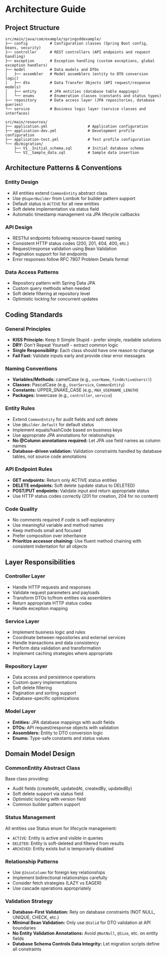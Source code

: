 # Architecture Guide

## Project Structure
```
src/main/java/com/example/springsddexample/
├── config          # Configuration classes (Spring Boot config, beans, security)
├── controller      # REST controllers (API endpoints and request handling)
├── exception       # Exception handling (custom exceptions, global exception handlers)
├── model           # Data models and DTOs
│   ├── assembler   # Model assemblers (entity to DTO conversion logic)
│   ├── dto         # Data Transfer Objects (API request/response models)
│   ├── entity      # JPA entities (database table mappings)
│   └── enums       # Enumeration classes (constants and status types)
├── repository      # Data access layer (JPA repositories, database queries)
└── service         # Business logic layer (service classes and interfaces)

src/main/resources/
├── application.yml                  # Application configuration
├── application-dev.yml              # Development profile configuration
├── application-test.yml             # Test profile configuration
└── db/migration/
    ├── V1__Initial_schema.sql       # Initial database schema
    └── V2__Sample_data.sql          # Sample data insertion
```

## Architecture Patterns & Conventions

### Entity Design
- All entities extend `CommonEntity` abstract class
- Use `@SuperBuilder` from Lombok for builder pattern support
- Default status is `ACTIVE` for all new entities
- Soft delete implementation via status field
- Automatic timestamp management via JPA lifecycle callbacks

### API Design
- RESTful endpoints following resource-based naming
- Consistent HTTP status codes (200, 201, 404, 400, etc.)
- Request/response validation using Bean Validation
- Pagination support for list endpoints
- Error responses follow RFC 7807 Problem Details format

### Data Access Patterns
- Repository pattern with Spring Data JPA
- Custom query methods when needed
- Soft delete filtering at repository level
- Optimistic locking for concurrent updates

## Coding Standards

### General Principles
- **KISS Principle:** Keep It Simple Stupid - prefer simple, readable solutions
- **DRY:** Don't Repeat Yourself - extract common logic
- **Single Responsibility:** Each class should have one reason to change
- **Fail Fast:** Validate inputs early and provide clear error messages

### Naming Conventions
- **Variables/Methods:** camelCase (e.g., `userName`, `findActiveUsers()`)
- **Classes:** PascalCase (e.g., `UserService`, `CommonEntity`)
- **Constants:** UPPER_SNAKE_CASE (e.g., `MAX_USERNAME_LENGTH`)
- **Packages:** lowercase (e.g., `controller`, `service`)

### Entity Rules
- Extend `CommonEntity` for audit fields and soft delete
- Use `@Builder.Default` for default status
- Implement equals/hashCode based on business keys
- Use appropriate JPA annotations for relationships
- **No @Column annotations required:** Let JPA use field names as column names
- **Database-driven validation:** Validation constraints handled by database tables, not source code annotations

### API Endpoint Rules
- **GET endpoints:** Return only ACTIVE status entities
- **DELETE endpoints:** Soft delete (update status to DELETED)
- **POST/PUT endpoints:** Validate input and return appropriate status
- Use HTTP status codes correctly (201 for creation, 204 for no content)

### Code Quality
- No comments required if code is self-explanatory
- Use meaningful variable and method names
- Keep methods small and focused
- Prefer composition over inheritance
- **Prioritize accessor chaining:** Use fluent method chaining with consistent indentation for all objects

## Layer Responsibilities

### Controller Layer
- Handle HTTP requests and responses
- Validate request parameters and payloads
- Transform DTOs to/from entities via assemblers
- Return appropriate HTTP status codes
- Handle exception mapping

### Service Layer
- Implement business logic and rules
- Coordinate between repositories and external services
- Handle transactions and data consistency
- Perform data validation and transformation
- Implement caching strategies where appropriate

### Repository Layer
- Data access and persistence operations
- Custom query implementations
- Soft delete filtering
- Pagination and sorting support
- Database-specific optimizations

### Model Layer
- **Entities:** JPA database mappings with audit fields
- **DTOs:** API request/response objects with validation
- **Assemblers:** Entity to DTO conversion logic
- **Enums:** Type-safe constants and status values

## Domain Model Design

### CommonEntity Abstract Class
Base class providing:
- Audit fields (createdAt, updatedAt, createdBy, updatedBy)
- Soft delete support via status field
- Optimistic locking with version field
- Common builder pattern support

### Status Management
All entities use Status enum for lifecycle management:
- `ACTIVE`: Entity is active and visible in queries
- `DELETED`: Entity is soft-deleted and filtered from results
- `ARCHIVED`: Entity exists but is temporarily disabled

### Relationship Patterns
- Use `@JoinColumn` for foreign key relationships
- Implement bidirectional relationships carefully
- Consider fetch strategies (LAZY vs EAGER)
- Use cascade operations appropriately

### Validation Strategy
- **Database-First Validation:** Rely on database constraints (NOT NULL, UNIQUE, CHECK, etc.)
- **Minimal Bean Validation:** Only use `@Valid` for DTO validation at API boundaries
- **No Entity Validation Annotations:** Avoid `@NotNull`, `@Size`, etc. on entity fields
- **Database Schema Controls Data Integrity:** Let migration scripts define all constraints